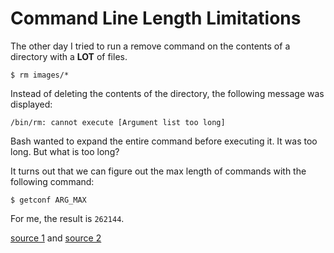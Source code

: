 # Command Line Length Limitations

The other day I tried to run a remove command on the contents of a directory
with a **LOT** of files.

```
$ rm images/*
```

Instead of deleting the contents of the directory, the following message was
displayed:

```
/bin/rm: cannot execute [Argument list too long]
```

Bash wanted to expand the entire command before executing it. It was too
long. But what is too long?

It turns out that we can figure out the max length of commands with the
following command:

```
$ getconf ARG_MAX
```

For me, the result is `262144`.

[source
1](http://stackoverflow.com/questions/11289551/argument-list-too-long-error-for-rm-cp-mv-commands)
and [source
2](http://www.cyberciti.biz/faq/argument-list-too-long-error-solution/)

